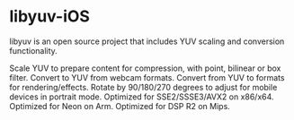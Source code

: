 # libyuv-iOS
libyuv is an open source project that includes YUV scaling and conversion functionality.

Scale YUV to prepare content for compression, with point, bilinear or box filter.
Convert to YUV from webcam formats.
Convert from YUV to formats for rendering/effects.
Rotate by 90/180/270 degrees to adjust for mobile devices in portrait mode.
Optimized for SSE2/SSSE3/AVX2 on x86/x64.
Optimized for Neon on Arm.
Optimized for DSP R2 on Mips.
